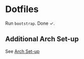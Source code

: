 # Dotfiles

Run `bootstrap`. Done ✓.

## Additional Arch Set-up
See [Arch Set-up](https://www.github.com/danielmmetz/dotfiles/blob/master/docs/arch.md)
